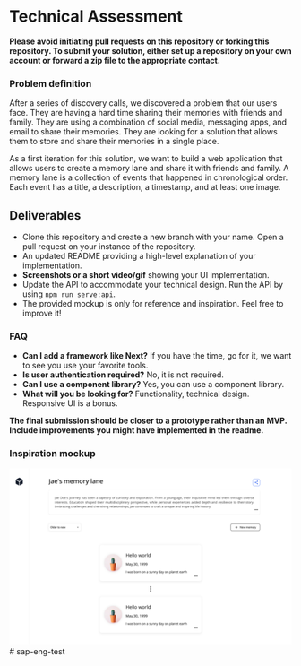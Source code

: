 # Technical Assessment

**Please avoid initiating pull requests on this repository or forking this repository. To submit your solution, either set up a repository on your own account or forward a zip file to the appropriate contact.**

### Problem definition

After a series of discovery calls, we discovered a problem that our users face. They are having a hard time sharing their memories with friends and family. They are using a combination of social media, messaging apps, and email to share their memories. They are looking for a solution that allows them to store and share their memories in a single place.

As a first iteration for this solution, we want to build a web application that allows users to create a memory lane and share it with friends and family. A memory lane is a collection of events that happened in chronological order. Each event has a title, a description, a timestamp, and at least one image.

## Deliverables

- Clone this repository and create a new branch with your name. Open a pull request on your instance of the repository.
- An updated README providing a high-level explanation of your implementation.
- **Screenshots or a short video/gif** showing your UI implementation.
- Update the API to accommodate your technical design. Run the API by using `npm run serve:api`.
- The provided mockup is only for reference and inspiration. Feel free to improve it!

### FAQ

- **Can I add a framework like Next?** If you have the time, go for it, we want to see you use your favorite tools.
- **Is user authentication required?** No, it is not required.
- **Can I use a component library?** Yes, you can use a component library.
- **What will you be looking for?** Functionality, technical design. Responsive UI is a bonus.

**The final submission should be closer to a prototype rather than an MVP. Include improvements you might have implemented in the readme.**

### Inspiration mockup

![Memory lane mockup](./memory_lane.png)
#   s a p - e n g - t e s t 
 
 